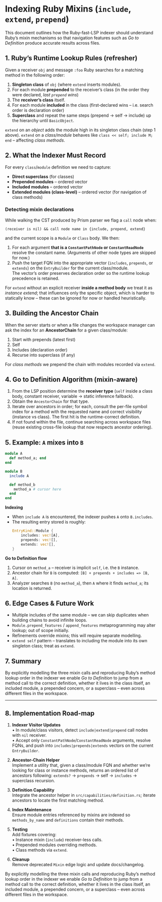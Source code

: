 # Indexing Ruby Mixins (`include`, `extend`, `prepend`)

This document outlines how the Ruby-fast-LSP indexer should understand Ruby’s mixin mechanisms so that navigation features such as *Go to Definition* produce accurate results across files.

## 1. Ruby’s Runtime Lookup Rules (refresher)

Given a receiver `obj` and message `:foo` Ruby searches for a matching method in the following order:

1. **Singleton class** of `obj` (where `extend` inserts modules).
2. For each module **prepended** to the receiver’s class (in the order they were declared, *last `prepend` wins*)
3. The **receiver’s class** itself.
4. For each module **included** in the class (first‐declared wins – i.e. search order is declaration order)
5. **Superclass** and repeat the same steps (prepend → self → include) up the hierarchy until `BasicObject`.

`extend` on an *object* adds the module high in its singleton class chain (step 1 above). `extend` on a *class/module* behaves like `class << self; include M; end` – affecting *class methods*.

## 2. What the Indexer Must Record

For every `class`/`module` definition we need to capture:

* **Direct superclass** (for classes)
* **Prepended modules** – ordered vector
* **Included modules** – ordered vector
* **Extended modules (class-level)** – ordered vector (for navigation of class methods)

### Detecting mixin declarations

While walking the CST produced by Prism parser we flag a `call` node when:

```
(receiver is nil) && call node name in {include, prepend, extend}
```

and the current scope is a `Module` or `Class` body. We then:

1. For each argument **that is a `ConstantPathNode` or `ConstantReadNode`** resolve the constant name. (Arguments of other node types are skipped for now.)
2. Push the target FQN into the appropriate vector (`includes`, `prepends`, or `extends`) on the `EntryBuilder` for the current class/module.  
   The vector’s order preserves declaration order so the runtime lookup precedence is retained.

For `extend` without an explicit receiver **inside a method body** we treat it as *instance extend*; that influences only the specific object, which is harder to statically know – these can be ignored for now or handled heuristically.

## 3. Building the Ancestor Chain

When the server starts or when a file changes the workspace manager can ask the index for an **AncestorChain** for a given class/module:

1. Start with prepends (latest first)
2. Self
3. Includes (declaration order)
4. Recurse into superclass (if any)

For *class methods* we prepend the chain with modules recorded via `extend`.

## 4. Go to Definition Algorithm (mixin-aware)

1. From the LSP position determine the **receiver type** (`self` inside a class body, constant receiver, variable -> static inference fallback).
2. Obtain the `AncestorChain` for that type.
3. Iterate over ancestors in order; for each, consult the per-file symbol index for a method with the requested name and correct visibility (instance vs class). The first hit is the runtime-correct definition.
4. If not found within the file, continue searching across workspace files (reuse existing cross-file lookup that now respects ancestor ordering).

## 5. Example: `A` mixes into `B`

```ruby
module A
  def method_a; end
end

module B
  include A

  def method_b
    method_a # cursor here
  end
end
```

**Indexing**

- When `include A` is encountered, the indexer pushes `A` onto `B.includes`.
- The resulting entry stored is roughly:
  ```rust
  EntryKind::Module {
      includes: vec![A],
      prepends: vec![],
      extends: vec![],
  }
  ```

**Go to Definition flow**

1. Cursor on `method_a` – receiver is implicit `self`, i.e. the `B` instance.
2. Ancestor chain for `B` is computed: `[B] + prepends + includes => [B, A]`.
3. Analyzer searches `B` (no `method_a`), then `A` where it finds `method_a`; its location is returned.

## 6. Edge Cases & Future Work

* Multiple includes of the same module – we can skip duplicates when building chains to avoid infinite loops.
* `Module.prepend_features` / `append_features` metaprogramming may alter lookup; out of scope initially.
* Refinements override mixins; this will require separate modelling.
* `extend self` pattern – translates to including the module into its own singleton class; treat as `extend`.

## 7. Summary

By explicitly modelling the three mixin calls and reproducing Ruby’s method lookup order in the indexer we enable *Go to Definition* to jump from a method call to the correct definition, whether it lives in the class itself, an included module, a prepended concern, or a superclass – even across different files in the workspace.

---

## 8. Implementation Road-map

1. **Indexer Visitor Updates**  
   • In module/class visitors, detect `include|extend|prepend` call nodes with `nil` receiver.  
   • Accept only `ConstantPathNode`/`ConstantReadNode` arguments, resolve FQNs, and push into `includes|prepends|extends` vectors on the current `EntryBuilder`.

2. **Ancestor-Chain Helper**  
   Implement a utility that, given a class/module FQN and whether we’re looking for class or instance methods, returns an ordered list of ancestors following: `extends?` → `prepends` → self → `includes` → superclass recursion.

3. **Definition Capability**  
   Integrate the ancestor helper in `src/capabilities/definition.rs`; iterate ancestors to locate the first matching method.

4. **Index Maintenance**  
   Ensure module entries referenced by mixins are indexed so `methods_by_name` and `definitions` contain their methods.

5. **Testing**  
   Add fixtures covering:  
   • Instance mixin (`include`) receiver-less calls.  
   • Prepended modules overriding methods.  
   • Class methods via `extend`.

6. **Cleanup**  
   Remove deprecated `Mixin` edge logic and update docs/changelog.


By explicitly modelling the three mixin calls and reproducing Ruby’s method lookup order in the indexer we enable *Go to Definition* to jump from a method call to the correct definition, whether it lives in the class itself, an included module, a prepended concern, or a superclass – even across different files in the workspace.
